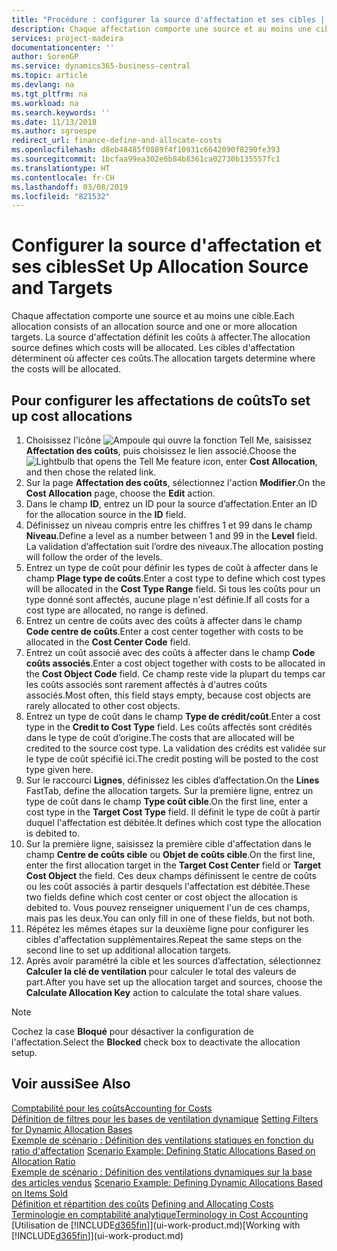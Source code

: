 ```yaml
---
title: "Procédure : configurer la source d'affectation et ses cibles | Microsoft Docs"
description: Chaque affectation comporte une source et au moins une cible. La source d'affectation définit les coûts à affecter. Les cibles d'affectation déterminent où affecter ces coûts.
services: project-madeira
documentationcenter: ''
author: SorenGP
ms.service: dynamics365-business-central
ms.topic: article
ms.devlang: na
ms.tgt_pltfrm: na
ms.workload: na
ms.search.keywords: ''
ms.date: 11/13/2018
ms.author: sgroespe
redirect_url: finance-define-and-allocate-costs
ms.openlocfilehash: d8eb48485f0889f4f10931c6642090f8290fe393
ms.sourcegitcommit: 1bcfaa99ea302e6b84b8361ca02730b135557fc1
ms.translationtype: HT
ms.contentlocale: fr-CH
ms.lasthandoff: 03/08/2019
ms.locfileid: "821532"
---
```

# <a name="set-up-allocation-source-and-targets"></a><span data-ttu-id="4e007-105">Configurer la source d'affectation et ses cibles</span><span class="sxs-lookup"><span data-stu-id="4e007-105">Set Up Allocation Source and Targets</span></span>
<span data-ttu-id="4e007-106">Chaque affectation comporte une source et au moins une cible.</span><span class="sxs-lookup"><span data-stu-id="4e007-106">Each allocation consists of an allocation source and one or more allocation targets.</span></span> <span data-ttu-id="4e007-107">La source d'affectation définit les coûts à affecter.</span><span class="sxs-lookup"><span data-stu-id="4e007-107">The allocation source defines which costs will be allocated.</span></span> <span data-ttu-id="4e007-108">Les cibles d'affectation déterminent où affecter ces coûts.</span><span class="sxs-lookup"><span data-stu-id="4e007-108">The allocation targets determine where the costs will be allocated.</span></span>  

## <a name="to-set-up-cost-allocations"></a><span data-ttu-id="4e007-109">Pour configurer les affectations de coûts</span><span class="sxs-lookup"><span data-stu-id="4e007-109">To set up cost allocations</span></span>  
1.  <span data-ttu-id="4e007-110">Choisissez l'icône ![Ampoule qui ouvre la fonction Tell Me](media/ui-search/search_small.png "Dites-moi ce que vous voulez faire"), saisissez **Affectation des coûts**, puis choisissez le lien associé.</span><span class="sxs-lookup"><span data-stu-id="4e007-110">Choose the ![Lightbulb that opens the Tell Me feature](media/ui-search/search_small.png "Tell me what you want to do") icon, enter **Cost Allocation**, and then chose the related link.</span></span>  
2.  <span data-ttu-id="4e007-111">Sur la page **Affectation des coûts**, sélectionnez l'action **Modifier**.</span><span class="sxs-lookup"><span data-stu-id="4e007-111">On the **Cost Allocation** page, choose the **Edit** action.</span></span>  
3.  <span data-ttu-id="4e007-112">Dans le champ **ID**, entrez un ID pour la source d’affectation.</span><span class="sxs-lookup"><span data-stu-id="4e007-112">Enter an ID for the allocation source in the **ID** field.</span></span>  
4.  <span data-ttu-id="4e007-113">Définissez un niveau compris entre les chiffres 1 et 99 dans le champ **Niveau**.</span><span class="sxs-lookup"><span data-stu-id="4e007-113">Define a level as a number between 1 and 99 in the **Level** field.</span></span> <span data-ttu-id="4e007-114">La validation d’affectation suit l’ordre des niveaux.</span><span class="sxs-lookup"><span data-stu-id="4e007-114">The allocation posting will follow the order of the levels.</span></span>  
5.  <span data-ttu-id="4e007-115">Entrez un type de coût pour définir les types de coût à affecter dans le champ **Plage type de coûts**.</span><span class="sxs-lookup"><span data-stu-id="4e007-115">Enter a cost type to define which cost types will be allocated in the **Cost Type Range** field.</span></span> <span data-ttu-id="4e007-116">Si tous les coûts pour un type donné sont affectés, aucune plage n'est définie.</span><span class="sxs-lookup"><span data-stu-id="4e007-116">If all costs for a cost type are allocated, no range is defined.</span></span>  
6.  <span data-ttu-id="4e007-117">Entrez un centre de coûts avec des coûts à affecter dans le champ **Code centre de coûts**.</span><span class="sxs-lookup"><span data-stu-id="4e007-117">Enter a cost center together with costs to be allocated in the **Cost Center Code** field.</span></span>  
7.  <span data-ttu-id="4e007-118">Entrez un coût associé avec des coûts à affecter dans le champ **Code coûts associés**.</span><span class="sxs-lookup"><span data-stu-id="4e007-118">Enter a cost object together with costs to be allocated in the **Cost Object Code** field.</span></span> <span data-ttu-id="4e007-119">Ce champ reste vide la plupart du temps car les coûts associés sont rarement affectés à d'autres coûts associés.</span><span class="sxs-lookup"><span data-stu-id="4e007-119">Most often, this field stays empty, because cost objects are rarely allocated to other cost objects.</span></span>  
8.  <span data-ttu-id="4e007-120">Entrez un type de coût dans le champ **Type de crédit/coût**.</span><span class="sxs-lookup"><span data-stu-id="4e007-120">Enter a cost type in the **Credit to Cost Type** field.</span></span> <span data-ttu-id="4e007-121">Les coûts affectés sont crédités dans le type de coût d’origine.</span><span class="sxs-lookup"><span data-stu-id="4e007-121">The costs that are allocated will be credited to the source cost type.</span></span> <span data-ttu-id="4e007-122">La validation des crédits est validée sur le type de coût spécifié ici.</span><span class="sxs-lookup"><span data-stu-id="4e007-122">The credit posting will be posted to the cost type given here.</span></span>  
9. <span data-ttu-id="4e007-123">Sur le raccourci **Lignes**, définissez les cibles d’affectation.</span><span class="sxs-lookup"><span data-stu-id="4e007-123">On the **Lines** FastTab, define the allocation targets.</span></span> <span data-ttu-id="4e007-124">Sur la première ligne, entrez un type de coût dans le champ **Type coût cible**.</span><span class="sxs-lookup"><span data-stu-id="4e007-124">On the first line, enter a cost type in the **Target Cost Type** field.</span></span> <span data-ttu-id="4e007-125">Il définit le type de coût à partir duquel l'affectation est débitée.</span><span class="sxs-lookup"><span data-stu-id="4e007-125">It defines which cost type the allocation is debited to.</span></span>  
10. <span data-ttu-id="4e007-126">Sur la première ligne, saisissez la première cible d'affectation dans le champ **Centre de coûts cible** ou **Objet de coûts cible**.</span><span class="sxs-lookup"><span data-stu-id="4e007-126">On the first line, enter the first allocation target in the **Target Cost Center** field or **Target Cost Object** the field.</span></span> <span data-ttu-id="4e007-127">Ces deux champs définissent le centre de coûts ou les coût associés à partir desquels l'affectation est débitée.</span><span class="sxs-lookup"><span data-stu-id="4e007-127">These two fields define which cost center or cost object the allocation is debited to.</span></span> <span data-ttu-id="4e007-128">Vous pouvez renseigner uniquement l'un de ces champs, mais pas les deux.</span><span class="sxs-lookup"><span data-stu-id="4e007-128">You can only fill in one of these fields, but not both.</span></span>  
11. <span data-ttu-id="4e007-129">Répétez les mêmes étapes sur la deuxième ligne pour configurer les cibles d'affectation supplémentaires.</span><span class="sxs-lookup"><span data-stu-id="4e007-129">Repeat the same steps on the second line to set up additional allocation targets.</span></span>  
12. <span data-ttu-id="4e007-130">Après avoir paramétré la cible et les sources d’affectation, sélectionnez **Calculer la clé de ventilation** pour calculer le total des valeurs de part.</span><span class="sxs-lookup"><span data-stu-id="4e007-130">After you have set up the allocation target and sources, choose the **Calculate Allocation Key** action to calculate the total share values.</span></span>  

> [!NOTE]  
>  <span data-ttu-id="4e007-131">Cochez la case **Bloqué** pour désactiver la configuration de l'affectation.</span><span class="sxs-lookup"><span data-stu-id="4e007-131">Select the **Blocked** check box to deactivate the allocation setup.</span></span>  

## <a name="see-also"></a><span data-ttu-id="4e007-132">Voir aussi</span><span class="sxs-lookup"><span data-stu-id="4e007-132">See Also</span></span>  
[<span data-ttu-id="4e007-133">Comptabilité pour les coûts</span><span class="sxs-lookup"><span data-stu-id="4e007-133">Accounting for Costs</span></span>](finance-manage-cost-accounting.md)  
 <span data-ttu-id="4e007-134">[Définition de filtres pour les bases de ventilation dynamique](finance-setting-filters-for-dynamic-allocation-bases.md) </span><span class="sxs-lookup"><span data-stu-id="4e007-134">[Setting Filters for Dynamic Allocation Bases](finance-setting-filters-for-dynamic-allocation-bases.md) </span></span>  
 <span data-ttu-id="4e007-135">[Exemple de scénario : Définition des ventilations statiques en fonction du ratio d'affectation](finance-scenario-example-defining-static-allocations-based-on-allocation-ratio.md) </span><span class="sxs-lookup"><span data-stu-id="4e007-135">[Scenario Example: Defining Static Allocations Based on Allocation Ratio](finance-scenario-example-defining-static-allocations-based-on-allocation-ratio.md) </span></span>  
 <span data-ttu-id="4e007-136">[Exemple de scénario : Définition des ventilations dynamiques sur la base des articles vendus](finance-scenario-example-defining-dynamic-allocations-based-on-items-sold.md) </span><span class="sxs-lookup"><span data-stu-id="4e007-136">[Scenario Example: Defining Dynamic Allocations Based on Items Sold](finance-scenario-example-defining-dynamic-allocations-based-on-items-sold.md) </span></span>  
 <span data-ttu-id="4e007-137">[Définition et répartition des coûts](finance-define-and-allocate-costs.md) </span><span class="sxs-lookup"><span data-stu-id="4e007-137">[Defining and Allocating Costs](finance-define-and-allocate-costs.md) </span></span>  
 [<span data-ttu-id="4e007-138">Terminologie en comptabilité analytique</span><span class="sxs-lookup"><span data-stu-id="4e007-138">Terminology in Cost Accounting</span></span>](finance-terminology-in-cost-accounting.md)  
 <span data-ttu-id="4e007-139">[Utilisation de [!INCLUDE[d365fin](includes/d365fin_md.md)]](ui-work-product.md)</span><span class="sxs-lookup"><span data-stu-id="4e007-139">[Working with [!INCLUDE[d365fin](includes/d365fin_md.md)]](ui-work-product.md)</span></span>

